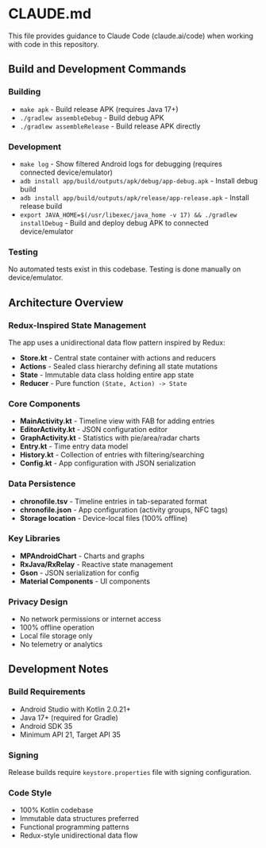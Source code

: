 # CLAUDE.md

This file provides guidance to Claude Code (claude.ai/code) when working with code in this repository.

## Build and Development Commands

### Building
- `make apk` - Build release APK (requires Java 17+)
- `./gradlew assembleDebug` - Build debug APK
- `./gradlew assembleRelease` - Build release APK directly

### Development
- `make log` - Show filtered Android logs for debugging (requires connected device/emulator)
- `adb install app/build/outputs/apk/debug/app-debug.apk` - Install debug build
- `adb install app/build/outputs/apk/release/app-release.apk` - Install release build
- `export JAVA_HOME=$(/usr/libexec/java_home -v 17) && ./gradlew installDebug` - Build and deploy debug APK to connected device/emulator

### Testing
No automated tests exist in this codebase. Testing is done manually on device/emulator.

## Architecture Overview

### Redux-Inspired State Management
The app uses a unidirectional data flow pattern inspired by Redux:

- **Store.kt** - Central state container with actions and reducers
- **Actions** - Sealed class hierarchy defining all state mutations
- **State** - Immutable data class holding entire app state
- **Reducer** - Pure function `(State, Action) -> State`

### Core Components
- **MainActivity.kt** - Timeline view with FAB for adding entries
- **EditorActivity.kt** - JSON configuration editor
- **GraphActivity.kt** - Statistics with pie/area/radar charts
- **Entry.kt** - Time entry data model
- **History.kt** - Collection of entries with filtering/searching
- **Config.kt** - App configuration with JSON serialization

### Data Persistence
- **chronofile.tsv** - Timeline entries in tab-separated format
- **chronofile.json** - App configuration (activity groups, NFC tags)
- **Storage location** - Device-local files (100% offline)

### Key Libraries
- **MPAndroidChart** - Charts and graphs
- **RxJava/RxRelay** - Reactive state management
- **Gson** - JSON serialization for config
- **Material Components** - UI components

### Privacy Design
- No network permissions or internet access
- 100% offline operation
- Local file storage only
- No telemetry or analytics

## Development Notes

### Build Requirements
- Android Studio with Kotlin 2.0.21+
- Java 17+ (required for Gradle)
- Android SDK 35
- Minimum API 21, Target API 35

### Signing
Release builds require `keystore.properties` file with signing configuration.

### Code Style
- 100% Kotlin codebase
- Immutable data structures preferred
- Functional programming patterns
- Redux-style unidirectional data flow